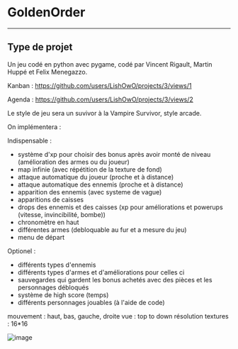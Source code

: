 # GoldenOrder
___
## Type de projet

Un jeu codé en python avec pygame, codé par Vincent Rigault, Martin Huppé et Felix Menegazzo.

Kanban : https://github.com/users/LishOwO/projects/3/views/1

Agenda : https://github.com/users/LishOwO/projects/3/views/2

Le style de jeu sera un suvivor à la Vampire Survivor, style arcade.

On implémentera :

Indispensable :
- système d'xp pour choisir des bonus après avoir monté de niveau (amélioration des armes ou du joueur)
- map infinie (avec répétition de la texture de fond)
- attaque automatique du joueur (proche et à distance)
- attaque automatique des ennemis (proche et à distance)
- apparition des ennemis (avec systeme de vague)
- apparitions de caisses
- drops des ennemis et des caisses (xp pour améliorations et powerups (vitesse, invincibilité, bombe))
- chronomètre en haut
- différentes armes (debloquable au fur et a mesure du jeu)
- menu de départ

Optionel :
- différents types d'ennemis
- différents types d'armes et d'améliorations pour celles ci
- sauvegardes qui gardent les bonus achetés avec des pièces et les personnages débloqués
- système de high score (temps)
- différents personnages jouables (à l'aide de code)

mouvement : haut, bas, gauche, droite
vue : top to down
résolution textures : 16*16


![image](https://github.com/user-attachments/assets/a29acfc3-06bc-400c-943d-e5b4e08403f3)
